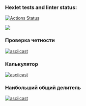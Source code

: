 ### Hexlet tests and linter status:
[![Actions Status](https://github.com/zaebbb/php-project-45/workflows/hexlet-check/badge.svg)](https://github.com/zaebbb/php-project-45/actions)

<a href="https://codeclimate.com/github/zaebbb/php-project-45/maintainability"><img src="https://api.codeclimate.com/v1/badges/80635ad82d383a8ad19e/maintainability" /></a>

### Проверка четности

[![asciicast](https://asciinema.org/a/0iZgOnvnBxSz3Vsni3HRWOO8l.svg)](https://asciinema.org/a/0iZgOnvnBxSz3Vsni3HRWOO8l)

### Калькулятор

[![asciicast](https://asciinema.org/a/ECzXJWbWDDmsOZ35b4VlaKoEl.svg)](https://asciinema.org/a/ECzXJWbWDDmsOZ35b4VlaKoEl)

### Наибольший общий делитель

[![asciicast](https://asciinema.org/a/vg3eb4DV1qRDsP7Z4lPLwcz4x.svg)](https://asciinema.org/a/vg3eb4DV1qRDsP7Z4lPLwcz4x)